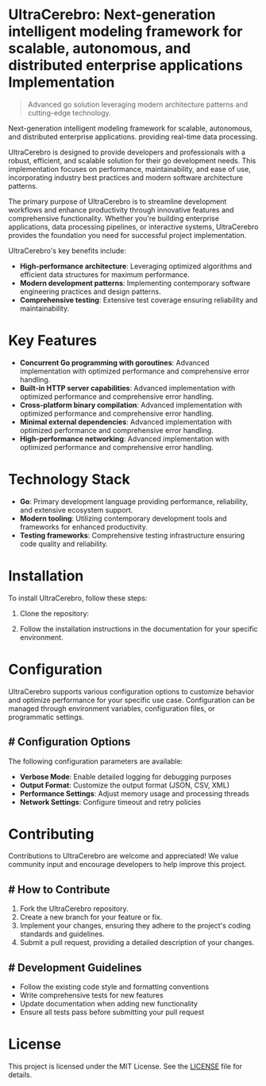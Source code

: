 <!-- fallback_UltraCerebro_20250802172942_49185 -->

# UltraCerebro: Next-generation intelligent modeling framework for scalable, autonomous, and distributed enterprise applications Implementation
> Advanced go solution leveraging modern architecture patterns and cutting-edge technology.

Next-generation intelligent modeling framework for scalable, autonomous, and distributed enterprise applications. providing real-time data processing.

UltraCerebro is designed to provide developers and professionals with a robust, efficient, and scalable solution for their go development needs. This implementation focuses on performance, maintainability, and ease of use, incorporating industry best practices and modern software architecture patterns.

The primary purpose of UltraCerebro is to streamline development workflows and enhance productivity through innovative features and comprehensive functionality. Whether you're building enterprise applications, data processing pipelines, or interactive systems, UltraCerebro provides the foundation you need for successful project implementation.

UltraCerebro's key benefits include:

* **High-performance architecture**: Leveraging optimized algorithms and efficient data structures for maximum performance.
* **Modern development patterns**: Implementing contemporary software engineering practices and design patterns.
* **Comprehensive testing**: Extensive test coverage ensuring reliability and maintainability.

# Key Features

* **Concurrent Go programming with goroutines**: Advanced implementation with optimized performance and comprehensive error handling.
* **Built-in HTTP server capabilities**: Advanced implementation with optimized performance and comprehensive error handling.
* **Cross-platform binary compilation**: Advanced implementation with optimized performance and comprehensive error handling.
* **Minimal external dependencies**: Advanced implementation with optimized performance and comprehensive error handling.
* **High-performance networking**: Advanced implementation with optimized performance and comprehensive error handling.

# Technology Stack

* **Go**: Primary development language providing performance, reliability, and extensive ecosystem support.
* **Modern tooling**: Utilizing contemporary development tools and frameworks for enhanced productivity.
* **Testing frameworks**: Comprehensive testing infrastructure ensuring code quality and reliability.

# Installation

To install UltraCerebro, follow these steps:

1. Clone the repository:


2. Follow the installation instructions in the documentation for your specific environment.

# Configuration

UltraCerebro supports various configuration options to customize behavior and optimize performance for your specific use case. Configuration can be managed through environment variables, configuration files, or programmatic settings.

## # Configuration Options

The following configuration parameters are available:

* **Verbose Mode**: Enable detailed logging for debugging purposes
* **Output Format**: Customize the output format (JSON, CSV, XML)
* **Performance Settings**: Adjust memory usage and processing threads
* **Network Settings**: Configure timeout and retry policies

# Contributing

Contributions to UltraCerebro are welcome and appreciated! We value community input and encourage developers to help improve this project.

## # How to Contribute

1. Fork the UltraCerebro repository.
2. Create a new branch for your feature or fix.
3. Implement your changes, ensuring they adhere to the project's coding standards and guidelines.
4. Submit a pull request, providing a detailed description of your changes.

## # Development Guidelines

* Follow the existing code style and formatting conventions
* Write comprehensive tests for new features
* Update documentation when adding new functionality
* Ensure all tests pass before submitting your pull request

# License

This project is licensed under the MIT License. See the [LICENSE](https://github.com/cerenyilmazjinx/UltraCerebro/blob/main/LICENSE) file for details.
